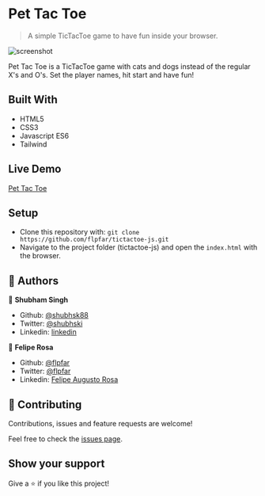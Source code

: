 # Pet Tac Toe

> A simple TicTacToe game to have fun inside your browser.

![screenshot](https://imgur.com/eQD7SmK.png)

Pet Tac Toe is a TicTacToe game with cats and dogs instead of the regular X's and O's. Set the player names, hit start and have fun!

## Built With

- HTML5
- CSS3
- Javascript ES6
- Tailwind

## Live Demo

[Pet Tac Toe](https://raw.githack.com/flpfar/tictactoe-js/feature-game/index.html)

## Setup

- Clone this repository with: `git clone https://github.com/flpfar/tictactoe-js.git`
- Navigate to the project folder (tictactoe-js) and open the `index.html` with the browser.

## 👤 Authors

👤 **Shubham Singh**

- Github: [@shubhsk88](https://github.com/shubhsk88)
- Twitter: [@shubhski](twitter.com/shubski)
- Linkedin: [linkedin](https://www.linkedin.com/in/shubhski/)

👤 **Felipe Rosa**

- Github: [@flpfar](https://github.com/flpfar)
- Twitter: [@flpfar](https://twitter.com/flpfar)
- Linkedin: [Felipe Augusto Rosa](https://www.linkedin.com/in/felipe-augusto-rosa)

## 🤝 Contributing

Contributions, issues and feature requests are welcome!

Feel free to check the [issues page](https://github.com/flpfar/tictactoe-js/issues).

## Show your support

Give a ⭐️ if you like this project!